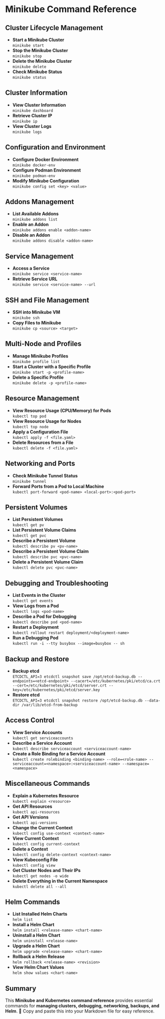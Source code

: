 # Minikube Command Reference

## Cluster Lifecycle Management
- **Start a Minikube Cluster**  
  `minikube start`
- **Stop the Minikube Cluster**  
  `minikube stop`
- **Delete the Minikube Cluster**  
  `minikube delete`
- **Check Minikube Status**  
  `minikube status`

## Cluster Information
- **View Cluster Information**  
  `minikube dashboard`
- **Retrieve Cluster IP**  
  `minikube ip`
- **View Cluster Logs**  
  `minikube logs`

## Configuration and Environment
- **Configure Docker Environment**  
  `minikube docker-env`
- **Configure Podman Environment**  
  `minikube podman-env`
- **Modify Minikube Configuration**  
  `minikube config set <key> <value>`

## Addons Management
- **List Available Addons**  
  `minikube addons list`
- **Enable an Addon**  
  `minikube addons enable <addon-name>`
- **Disable an Addon**  
  `minikube addons disable <addon-name>`

## Service Management
- **Access a Service**  
  `minikube service <service-name>`
- **Retrieve Service URL**  
  `minikube service <service-name> --url`

## SSH and File Management
- **SSH into Minikube VM**  
  `minikube ssh`
- **Copy Files to Minikube**  
  `minikube cp <source> <target>`

## Multi-Node and Profiles
- **Manage Minikube Profiles**  
  `minikube profile list`
- **Start a Cluster with a Specific Profile**  
  `minikube start -p <profile-name>`
- **Delete a Specific Profile**  
  `minikube delete -p <profile-name>`

## Resource Management
- **View Resource Usage (CPU/Memory) for Pods**  
  `kubectl top pod`
- **View Resource Usage for Nodes**  
  `kubectl top node`
- **Apply a Configuration File**  
  `kubectl apply -f <file.yaml>`
- **Delete Resources from a File**  
  `kubectl delete -f <file.yaml>`

## Networking and Ports
- **Check Minikube Tunnel Status**  
  `minikube tunnel`
- **Forward Ports from a Pod to Local Machine**  
  `kubectl port-forward <pod-name> <local-port>:<pod-port>`

## Persistent Volumes
- **List Persistent Volumes**  
  `kubectl get pv`
- **List Persistent Volume Claims**  
  `kubectl get pvc`
- **Describe a Persistent Volume**  
  `kubectl describe pv <pv-name>`
- **Describe a Persistent Volume Claim**  
  `kubectl describe pvc <pvc-name>`
- **Delete a Persistent Volume Claim**  
  `kubectl delete pvc <pvc-name>`

## Debugging and Troubleshooting
- **List Events in the Cluster**  
  `kubectl get events`
- **View Logs from a Pod**  
  `kubectl logs <pod-name>`
- **Describe a Pod for Debugging**  
  `kubectl describe pod <pod-name>`
- **Restart a Deployment**  
  `kubectl rollout restart deployment/<deployment-name>`
- **Run a Debugging Pod**  
  `kubectl run -i --tty busybox --image=busybox -- sh`

## Backup and Restore
- **Backup etcd**  
  `ETCDCTL_API=3 etcdctl snapshot save /opt/etcd-backup.db --endpoints=<etcd-endpoint> --cacert=/etc/kubernetes/pki/etcd/ca.crt --cert=/etc/kubernetes/pki/etcd/server.crt --key=/etc/kubernetes/pki/etcd/server.key`
- **Restore etcd**  
  `ETCDCTL_API=3 etcdctl snapshot restore /opt/etcd-backup.db --data-dir /var/lib/etcd-from-backup`

## Access Control
- **View Service Accounts**  
  `kubectl get serviceaccounts`
- **Describe a Service Account**  
  `kubectl describe serviceaccount <serviceaccount-name>`
- **Create a Role Binding for a Service Account**  
  `kubectl create rolebinding <binding-name> --role=<role-name> --serviceaccount=<namespace>:<serviceaccount-name> --namespace=<namespace>`

## Miscellaneous Commands
- **Explain a Kubernetes Resource**  
  `kubectl explain <resource>`
- **Get API Resources**  
  `kubectl api-resources`
- **Get API Versions**  
  `kubectl api-versions`
- **Change the Current Context**  
  `kubectl config use-context <context-name>`
- **View Current Context**  
  `kubectl config current-context`
- **Delete a Context**  
  `kubectl config delete-context <context-name>`
- **View Kubeconfig File**  
  `kubectl config view`
- **Get Cluster Nodes and Their IPs**  
  `kubectl get nodes -o wide`
- **Delete Everything in the Current Namespace**  
  `kubectl delete all --all`

## Helm Commands
- **List Installed Helm Charts**  
  `helm list`
- **Install a Helm Chart**  
  `helm install <release-name> <chart-name>`
- **Uninstall a Helm Chart**  
  `helm uninstall <release-name>`
- **Upgrade a Helm Chart**  
  `helm upgrade <release-name> <chart-name>`
- **Rollback a Helm Release**  
  `helm rollback <release-name> <revision>`
- **View Helm Chart Values**  
  `helm show values <chart-name>`

## Summary
This **Minikube and Kubernetes command reference** provides essential commands for **managing clusters, debugging, networking, backups, and Helm**. 🚀 Copy and paste this into your Markdown file for easy reference.
